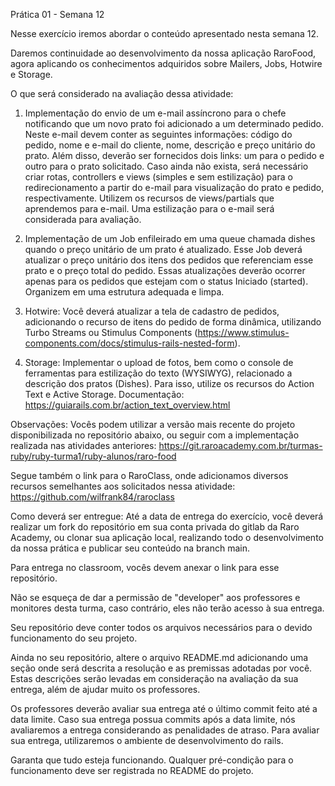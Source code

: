 Prática 01 - Semana 12

Nesse exercício iremos abordar o conteúdo apresentado nesta semana 12.

Daremos continuidade ao desenvolvimento da nossa aplicação RaroFood, agora aplicando os conhecimentos adquiridos sobre Mailers, Jobs, Hotwire e Storage.

O que será considerado na avaliação dessa atividade:

1. Implementação do envio de um e-mail assíncrono para o chefe notificando que um novo prato foi adicionado a um determinado pedido. Neste e-mail devem conter as seguintes informações: código do pedido, nome e e-mail do cliente, nome, descrição e preço unitário do prato. Além disso, deverão ser fornecidos dois links: um para o pedido e outro para o prato solicitado. Caso ainda não exista, será necessário criar rotas, controllers e views (simples e sem estilização) para o redirecionamento a partir do e-mail para visualização do prato e pedido, respectivamente. Utilizem os recursos de views/partials que aprendemos para e-mail. Uma estilização para o e-mail será considerada para avaliação.

2. Implementação de um Job enfileirado em uma queue chamada dishes quando o preço unitário de um prato é atualizado. Esse Job deverá atualizar o preço unitário dos itens dos pedidos que referenciam esse prato e o preço total do pedido. Essas atualizações deverão ocorrer apenas para os pedidos que estejam com o status Iniciado (started). Organizem em uma estrutura adequada e limpa.

3. Hotwire: Você deverá atualizar a tela de cadastro de pedidos, adicionando o recurso de itens do pedido de forma dinâmica, utilizando Turbo Streams ou Stimulus Components (https://www.stimulus-components.com/docs/stimulus-rails-nested-form).

4. Storage: Implementar o upload de fotos, bem como o console de ferramentas para estilização do texto (WYSIWYG), relacionado a descrição dos pratos (Dishes). Para isso, utilize os recursos do Action Text e Active Storage.
   Documentação: https://guiarails.com.br/action_text_overview.html

Observações:
Vocês podem utilizar a versão mais recente do projeto disponibilizada no repositório abaixo, ou seguir com a implementação realizada nas atividades anteriores:
https://git.raroacademy.com.br/turmas-ruby/ruby-turma1/ruby-alunos/raro-food

Segue também o link para o RaroClass, onde adicionamos diversos recursos semelhantes aos solicitados nessa atividade:
https://github.com/wilfrank84/raroclass

Como deverá ser entregue:
Até a data de entrega do exercício, você deverá realizar um fork do repositório em sua conta privada do gitlab da Raro Academy, ou clonar sua aplicação local, realizando todo o desenvolvimento da nossa prática e publicar seu conteúdo na branch main.

Para entrega no classroom, vocês devem anexar o link para esse repositório.

Não se esqueça de dar a permissão de "developer" aos professores e monitores desta turma, caso contrário, eles não terão acesso à sua entrega.

Seu repositório deve conter todos os arquivos necessários para o devido funcionamento do seu projeto.

Ainda no seu repositório, altere o arquivo README.md adicionando uma seção onde será descrita a resolução e as premissas adotadas por você. Estas descrições serão levadas em consideração na avaliação da sua entrega, além de ajudar muito os professores.

Os professores deverão avaliar sua entrega até o último commit feito até a data limite. Caso sua entrega possua commits após a data limite, nós avaliaremos a entrega considerando as penalidades de atraso. Para avaliar sua entrega, utilizaremos o ambiente de desenvolvimento do rails.

Garanta que tudo esteja funcionando. Qualquer pré-condição para o funcionamento deve ser registrada no README do projeto.
